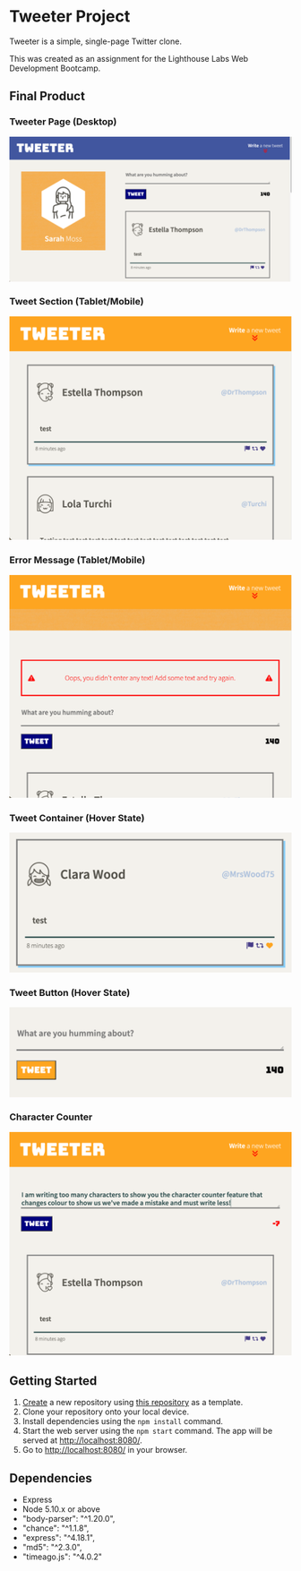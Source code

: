 # Tweeter Project

Tweeter is a simple, single-page Twitter clone.

This was created as an assignment for the Lighthouse Labs Web Development Bootcamp.

## Final Product

### Tweeter Page (Desktop)
<img alt="Tweeter Desktop Page" src="https://github.com/samo-13/tweeter/blob/master/docs/tweeter-desktop.png?raw=true">

### Tweet Section (Tablet/Mobile)
<img alt="Tweet Section (Tablet/Mobile)" src="https://github.com/samo-13/tweeter/blob/master/docs/tweets-tablet.png?raw=true">

### Error Message (Tablet/Mobile)
<img alt="Error Message (Tablet/Mobile)" src="https://github.com/samo-13/tweeter/blob/master/docs/error-message.png?raw=true">

### Tweet Container (Hover State)
<img alt="Tweet Container (Hover State)" src="https://github.com/samo-13/tweeter/blob/master/docs/tweet-container-hover.png?raw=true">

### Tweet Button (Hover State)
<img alt="Tweet Button (Hover State)" src="https://github.com/samo-13/tweeter/blob/master/docs/tweet-button-hover.png?raw=true">

### Character Counter
<img alt="Character Counter" src="https://github.com/samo-13/tweeter/blob/master/docs/character-counter.png?raw=true">

## Getting Started

1. [Create](https://docs.github.com/en/repositories/creating-and-managing-repositories/creating-a-repository-from-a-template) a new repository using [this repository](https://github.com/samo-13/tweeter) as a template.
2. Clone your repository onto your local device.
3. Install dependencies using the `npm install` command.
3. Start the web server using the `npm start` command. The app will be served at <http://localhost:8080/>.
4. Go to <http://localhost:8080/> in your browser.

## Dependencies

- Express
- Node 5.10.x or above
- "body-parser": "^1.20.0",
- "chance": "^1.1.8",
- "express": "^4.18.1",
- "md5": "^2.3.0",
- "timeago.js": "^4.0.2"
